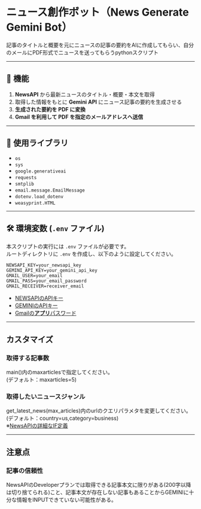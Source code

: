 # ニュース創作ボット（News Generate Gemini Bot）
記事のタイトルと概要を元にニュースの記事の要約をAIに作成してもらい、自分のメールにPDF形式でニュースを送ってもらうpythonスクリプト

---

## **🔹 機能**
1. **NewsAPI** から最新ニュースのタイトル・概要・本文を取得
2. 取得した情報をもとに **Gemini API** にニュース記事の要約を生成させる
3. **生成された要約を PDF に変換**
4. **Gmail を利用して PDF を指定のメールアドレスへ送信**

---

## **📌 使用ライブラリ**
- `os`
- `sys`
- `google.generativeai`
- `requests`
- `smtplib`
- `email.message.EmailMessage`
- `dotenv.load_dotenv`
- `weasyprint.HTML`

---

## **🛠 環境変数 (`.env` ファイル)**
本スクリプトの実行には `.env` ファイルが必要です。  
ルートディレクトリに `.env` を作成し、以下のように設定してください。

```plaintext
NEWSAPI_KEY=your_newsapi_key
GEMINI_API_KEY=your_gemini_api_key
GMAIL_USER=your_email
GMAIL_PASS=your_email_password
GMAIL_RECEIVER=receiver_email
```
- [NEWSAPIのAPIキー](https://newsapi.org/docs)
- [GEMINIのAPIキー](https://ai.google.dev/gemini-api/docs/api-key?hl=ja)
- [Gmailの**アプリ**パスワード](https://support.google.com/accounts/answer/185833?sjid=12865376057855948558-NC)

---

## カスタマイズ
### 取得する記事数
main()内のmaxarticlesで指定してください。<br>
(デフォルト：maxarticles=5)
### 取得したいニュースジャンル
get_latest_news(max_articles)内のurlのクエリパラメタを変更してください。<br>
(デフォルト：country=us,category=business)<br>
※[NewsAPIの詳細なIF定義](https://newsapi.org/docs/endpoints/top-headlines)

---
## 注意点
### 記事の信頼性
NewsAPIのDeveloperプランでは取得できる記事本文に限りがある(200字以降は切り捨てられる)こと、記事本文が存在しない記事もあることからGEMINIに十分な情報をINPUTできていない可能性がある。


